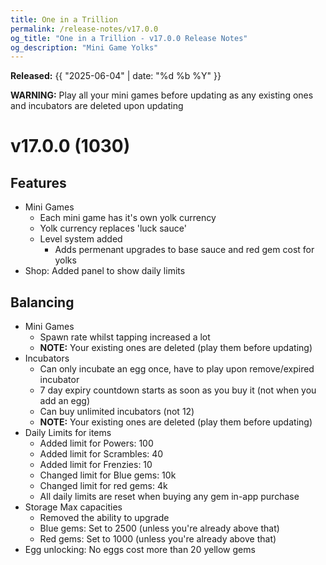 ```yaml
---
title: One in a Trillion
permalink: /release-notes/v17.0.0
og_title: "One in a Trillion - v17.0.0 Release Notes"
og_description: "Mini Game Yolks"
---
```

**Released:** {{ "2025-06-04" | date: "%d %b %Y" }}

**WARNING:** Play all your mini games before updating as any existing ones and incubators are deleted upon updating

# v17.0.0 (1030)
## Features
- Mini Games
  - Each mini game has it's own yolk currency
  - Yolk currency replaces 'luck sauce'
  - Level system added
    - Adds permenant upgrades to base sauce and red gem cost for yolks
- Shop: Added panel to show daily limits

## Balancing
- Mini Games
  - Spawn rate whilst tapping increased a lot
  - **NOTE:** Your existing ones are deleted (play them before updating)
- Incubators
  - Can only incubate an egg once, have to play upon remove/expired incubator
  - 7 day expiry countdown starts as soon as you buy it (not when you add an egg)
  - Can buy unlimited incubators (not 12)
  - **NOTE:** Your existing ones are deleted (play them before updating)
- Daily Limits for items
  - Added limit for Powers: 100
  - Added limit for Scrambles: 40
  - Added limit for Frenzies: 10
  - Changed limit for Blue gems: 10k
  - Changed limit for red gems: 4k
  - All daily limits are reset when buying any gem in-app purchase
- Storage Max capacities
  - Removed the ability to upgrade
  - Blue gems: Set to 2500 (unless you're already above that)
  - Red gems: Set to 1000 (unless you're already above that)
- Egg unlocking: No eggs cost more than 20 yellow gems
